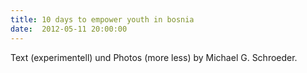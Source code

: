 ```yaml
---
title: 10 days to empower youth in bosnia
date:  2012-05-11 20:00:00
---
```


Text (experimentell) und Photos (more less) by Michael G. Schroeder.

